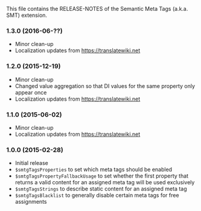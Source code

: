 This file contains the RELEASE-NOTES of the Semantic Meta Tags (a.k.a. SMT) extension.

### 1.3.0 (2016-06-??)

* Minor clean-up
* Localization updates from https://translatewiki.net

### 1.2.0 (2015-12-19)

* Minor clean-up
* Changed value aggregation so that DI values for the same property only appear once
* Localization updates from https://translatewiki.net

### 1.1.0 (2015-06-02)

* Minor clean-up
* Localization updates from https://translatewiki.net

### 1.0.0 (2015-02-28)

* Initial release
* `$smtgTagsProperties` to set which meta tags should be enabled
* `$smtgTagsPropertyFallbackUsage` to set whether the first property that returns
   a valid content for an assigned meta tag will be used exclusively
* `$smtgTagsStrings` to describe static content for an assigned meta tag
* `$smtgTagsBlacklist` to generally disable certain meta tags for free assignments
